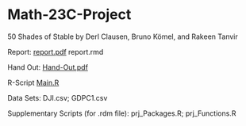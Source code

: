 # Math-23C-Project
50 Shades of Stable by Derl Clausen, Bruno Kömel, and Rakeen Tanvir

Report:
[report.pdf](http://github.com/brunokomel/Math-23C-Project/blob/Fin/Report.pdf)
report.rmd

Hand Out:
[Hand-Out.pdf](http://github.com/brunokomel/Math-23C-Project/blob/Fin/Hand-Out.pdf)

R-Script
[Main.R](http://github.com/brunokomel/Math-23C-Project/blob/Fin/Main.R)

Data Sets:
DJI.csv;
GDPC1.csv

Supplementary Scripts (for .rdm file):
prj_Packages.R; prj_Functions.R

